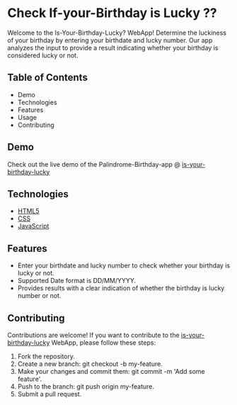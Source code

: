 # Check If-your-Birthday is Lucky ??

Welcome to the Is-Your-Birthday-Lucky? WebApp! Determine the luckiness of your birthday by entering your birthdate and lucky number. Our app analyzes the input to provide a result indicating whether your birthday is considered lucky or not.

## Table of Contents

- Demo
- Technologies
- Features
- Usage
- Contributing

## Demo 

Check out the live demo of the Palindrome-Birthday-app @ [is-your-birthday-lucky](https://mark-eleven-is-your-birthday-lucky.vercel.app/)

## Technologies

- [HTML5](https://en.wikipedia.org/wiki/HTML)
- [CSS](https://en.wikipedia.org/wiki/CSS)
- [JavaScript](https://en.wikipedia.org/wiki/JavaScript)

## Features

- Enter your birthdate and lucky number to check whether your birthday is lucky or not.
- Supported Date format is DD/MM/YYYY.
- Provides results with a clear indication of whether the birthday is lucky number or not.

## Contributing

Contributions are welcome! If you want to contribute to the [is-your-birthday-lucky](https://mark-eleven-is-your-birthday-lucky.vercel.app/) WebApp,
please follow these steps:

1. Fork the repository.
2. Create a new branch: git checkout -b my-feature.
3. Make your changes and commit them: git commit -m 'Add some feature'.
4. Push to the branch: git push origin my-feature.
5. Submit a pull request.
